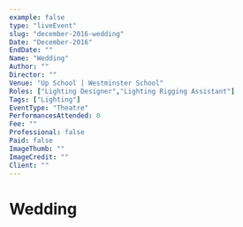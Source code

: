 ```yaml
---
example: false
type: "liveEvent"
slug: "december-2016-wedding"
Date: "December-2016"
EndDate: ""
Name: "Wedding"
Author: ""
Director: ""
Venue: "Up School | Westminster School"
Roles: ["Lighting Designer","Lighting Rigging Assistant"]
Tags: ["Lighting"]
EventType: "Theatre"
PerformancesAttended: 0
Fee: ""
Professional: false
Paid: false
ImageThumb: ""
ImageCredit: ""
Client: ""
---
```


# Wedding
